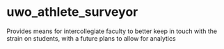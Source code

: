 # uwo_athlete_surveyor
Provides means for intercollegiate faculty to better keep in touch with the strain on students, with a future plans to allow for analytics
